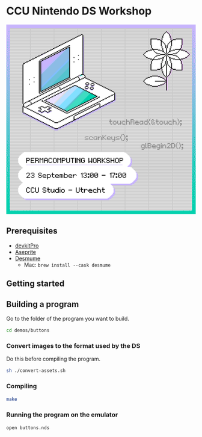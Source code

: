 # CCU Nintendo DS Workshop


![CCU Nintendo DS Workshop](./cover.png)


## Prerequisites

- [devkitPro](https://devkitpro.org/wiki/Getting_Started)
- [Aseprite](https://www.aseprite.org/)
- [Desmume](https://desmume.org/)
    - Mac: `brew install --cask desmume`



## Getting started



## Building a program
Go to the folder of the program you want to build.

```bash
cd demos/buttons
```


### Convert images to the format used by the DS
Do this before compiling the program.

```bash
sh ./convert-assets.sh
```

### Compiling 

```bash
make
```

### Running the program on the emulator

```bash
open buttons.nds
```
